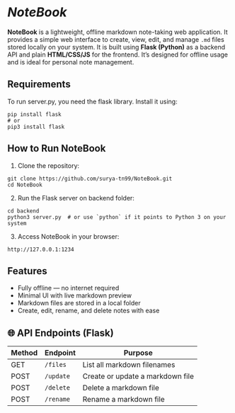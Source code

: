 # _NoteBook_ 

**NoteBook** is a lightweight, offline markdown note-taking web application. It provides a simple web interface to create, view, edit, and manage `.md` files stored locally on your system. It is built using **Flask (Python)** as a backend API and plain **HTML/CSS/JS** for the frontend. It’s designed for offline usage and is ideal for personal note management.


##  Requirements
To run server.py, you need the flask library. Install it using:
```
pip install flask
# or
pip3 install flask 
```

##  How to Run NoteBook

1. Clone the repository:

```
git clone https://github.com/surya-tn99/NoteBook.git
cd NoteBook
````

2. Run the Flask server on backend folder:
```
cd backend
python3 server.py  # or use `python` if it points to Python 3 on your system
```

3. Access NoteBook in your browser:

```
http://127.0.0.1:1234
```

## Features

*  Fully offline — no internet  required
*  Minimal UI with live markdown preview
*  Markdown files are stored in a local folder
*  Create, edit, rename, and delete notes with ease

## 🌐 API Endpoints (Flask)

| Method | Endpoint  | Purpose                          |
| ------ | --------- | -------------------------------- |
| GET    | `/files`  | List all markdown filenames      |
| POST   | `/update` | Create or update a markdown file |
| POST   | `/delete` | Delete a markdown file           |
| POST   | `/rename` | Rename a markdown file           |
